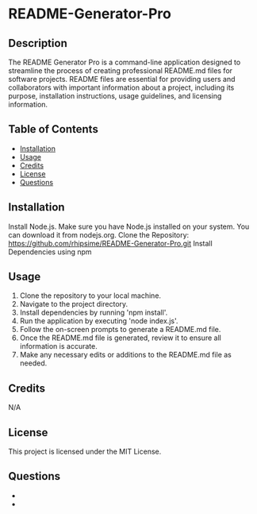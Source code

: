 
  # README-Generator-Pro
  
  ## Description
  The README Generator Pro is a command-line application designed to streamline the process of creating professional README.md files for software projects. README files are essential for providing users and collaborators with important information about a project, including its purpose, installation instructions, usage guidelines, and licensing information.

  ## Table of Contents
  - [Installation](#installation)
  - [Usage](#usage)
  - [Credits](#credits)
  - [License](#license)
  - [Questions](#questions)
  
  ## Installation
  Install Node.js. 
  Make sure you have Node.js installed on your system. You can download it from nodejs.org.
  Clone the Repository: https://github.com/rhipsime/README-Generator-Pro.git
  Install Dependencies using npm
 
  
  ## Usage
  1. Clone the repository to your local machine.
  2. Navigate to the project directory.
  3. Install dependencies by running 'npm install'.
  4. Run the application by executing 'node index.js'.
  5. Follow the on-screen prompts to generate a README.md file.
  6. Once the README.md file is generated, review it to ensure all information is accurate.
  7. Make any necessary edits or additions to the README.md file as needed.
  
  ## Credits
  N/A
  
  ## License
  This project is licensed under the MIT License.
  
  ## Questions
  - [GitHub]: (#https://github.com/rhipsime)  
  - [Email]: (#ariedavid98@gmail.com)
  